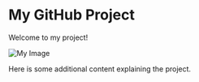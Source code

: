 # My GitHub Project

Welcome to my project!

![My Image]()

Here is some additional content explaining the project.
